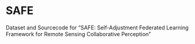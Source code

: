 # SAFE
Dataset and Sourcecode for “SAFE: Self-Adjustment Federated Learning Framework for Remote Sensing Collaborative Perception”
